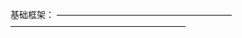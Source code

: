 基础框架：
	<!DOCTYPE html>
	<html>
	<body>
		————————————————————
		————————————————————
	</body>
	</html>
